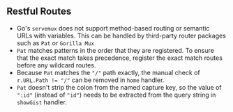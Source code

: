 ## Restful Routes

- Go's `servemux` does not support method-based routing or semantic URLs with variables. This can be handled by third-party router packages such as `Pat` or `Gorilla Mux`
- `Pat` matches patterns in the order that they are registered. To ensure that the exact match takes precedence, register the exact match routes before any wildcard routes.
- Because `Pat` matches the `"/"` path exactly, the manual check of `r.URL.Path != "/"` can be removed in `home` handler.
- `Pat` doesn't strip the colon from the named capture key, so the value of `":id"` (instead of `"id"`) needs to be extracted from the query string in `showGist` handler.
